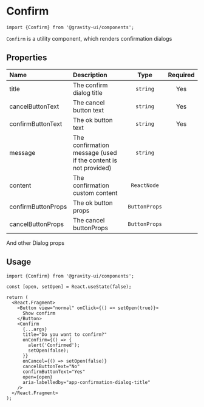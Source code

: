 <!--GITHUB_BLOCK-->

# Confirm

<!--/GITHUB_BLOCK-->

```tsx
import {Confirm} from '@gravity-ui/components';
```

`Confirm` is a utility component, which renders confirmation dialogs

## Properties

| Name               | Description                                                    |     Type      | Required |
| :----------------- | :------------------------------------------------------------- | :-----------: | :------: |
| title              | The confirm dialog title                                       |   `string`    |   Yes    |
| cancelButtonText   | The cancel button text                                         |   `string`    |   Yes    |
| confirmButtonText  | The ok button text                                             |   `string`    |   Yes    |
| message            | The confirmation message (used if the content is not provided) |   `string`    |          |
| content            | The confirmation custom content                                |  `ReactNode`  |          |
| confirmButtonProps | The ok button props                                            | `ButtonProps` |          |
| cancelButtonProps  | The cancel buttonProps                                         | `ButtonProps` |          |

And other Dialog props

## Usage

```tsx
import {Confirm} from '@gravity-ui/components';

const [open, setOpen] = React.useState(false);

return (
  <React.Fragment>
    <Button view="normal" onClick={() => setOpen(true)}>
      Show confirm
    </Button>
    <Confirm
      {...args}
      title="Do you want to confirm?"
      onConfirm={() => {
        alert('Confirmed');
        setOpen(false);
      }}
      onCancel={() => setOpen(false)}
      cancelButtonText="No"
      confirmButtonText="Yes"
      open={open}
      aria-labelledby="app-confirmation-dialog-title"
    />
  </React.Fragment>
);
```
